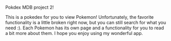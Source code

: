 Pokdex
MDB project 2!

This is a pokedex for you to view Pokemon! Unfortunately, the favorite functionality is a little broken right now, but you can still search for what you need :). Each Pokemon has its own page and a functionality for you to read a bit more about them. I hope you enjoy using my wonderful app.
